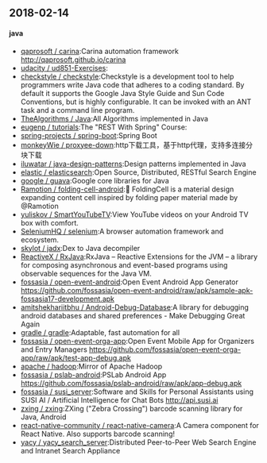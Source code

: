 ## 2018-02-14

#### java
* [qaprosoft / carina](https://github.com/qaprosoft/carina):Carina automation framework http://qaprosoft.github.io/carina
* [udacity / ud851-Exercises](https://github.com/udacity/ud851-Exercises):
* [checkstyle / checkstyle](https://github.com/checkstyle/checkstyle):Checkstyle is a development tool to help programmers write Java code that adheres to a coding standard. By default it supports the Google Java Style Guide and Sun Code Conventions, but is highly configurable. It can be invoked with an ANT task and a command line program.
* [TheAlgorithms / Java](https://github.com/TheAlgorithms/Java):All Algorithms implemented in Java
* [eugenp / tutorials](https://github.com/eugenp/tutorials):The "REST With Spring" Course:
* [spring-projects / spring-boot](https://github.com/spring-projects/spring-boot):Spring Boot
* [monkeyWie / proxyee-down](https://github.com/monkeyWie/proxyee-down):http下载工具，基于http代理，支持多连接分块下载
* [iluwatar / java-design-patterns](https://github.com/iluwatar/java-design-patterns):Design patterns implemented in Java
* [elastic / elasticsearch](https://github.com/elastic/elasticsearch):Open Source, Distributed, RESTful Search Engine
* [google / guava](https://github.com/google/guava):Google core libraries for Java
* [Ramotion / folding-cell-android](https://github.com/Ramotion/folding-cell-android):📃 FoldingCell is a material design expanding content cell inspired by folding paper material made by @Ramotion
* [yuliskov / SmartYouTubeTV](https://github.com/yuliskov/SmartYouTubeTV):View YouTube videos on your Android TV box with comfort.
* [SeleniumHQ / selenium](https://github.com/SeleniumHQ/selenium):A browser automation framework and ecosystem.
* [skylot / jadx](https://github.com/skylot/jadx):Dex to Java decompiler
* [ReactiveX / RxJava](https://github.com/ReactiveX/RxJava):RxJava – Reactive Extensions for the JVM – a library for composing asynchronous and event-based programs using observable sequences for the Java VM.
* [fossasia / open-event-android](https://github.com/fossasia/open-event-android):Open Event Android App Generator https://github.com/fossasia/open-event-android/raw/apk/sample-apk-fossasia17-development.apk
* [amitshekhariitbhu / Android-Debug-Database](https://github.com/amitshekhariitbhu/Android-Debug-Database):A library for debugging android databases and shared preferences - Make Debugging Great Again
* [gradle / gradle](https://github.com/gradle/gradle):Adaptable, fast automation for all
* [fossasia / open-event-orga-app](https://github.com/fossasia/open-event-orga-app):Open Event Mobile App for Organizers and Entry Managers https://github.com/fossasia/open-event-orga-app/raw/apk/test-app-debug.apk
* [apache / hadoop](https://github.com/apache/hadoop):Mirror of Apache Hadoop
* [fossasia / pslab-android](https://github.com/fossasia/pslab-android):PSLab Android App https://github.com/fossasia/pslab-android/raw/apk/app-debug.apk
* [fossasia / susi_server](https://github.com/fossasia/susi_server):Software and Skills for Personal Assistants using SUSI AI / Artificial Intelligence for Chat Bots http://api.susi.ai
* [zxing / zxing](https://github.com/zxing/zxing):ZXing ("Zebra Crossing") barcode scanning library for Java, Android
* [react-native-community / react-native-camera](https://github.com/react-native-community/react-native-camera):A Camera component for React Native. Also supports barcode scanning!
* [yacy / yacy_search_server](https://github.com/yacy/yacy_search_server):Distributed Peer-to-Peer Web Search Engine and Intranet Search Appliance
